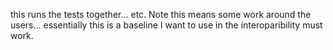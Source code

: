 this runs the tests together... etc. Note this means some work around the users... essentially this is a baseline
I want to use in the interoparibility must work.
